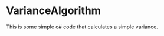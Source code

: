 VarianceAlgorithm
=================

This is some simple c# code that calculates a simple variance.

